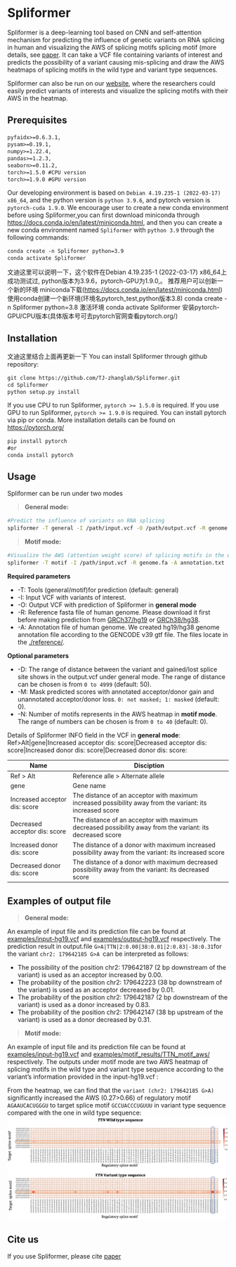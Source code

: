 # Spliformer

Spliformer is a deep-learning tool based on CNN and self-attention mechanism for predicting the influence of genetic variants on RNA splicing in human and visualizing the AWS of splicing motifs splicing motif  (more details, see [paper](paperlink). It can take a VCF file containing variants of interest and predicts the possibility of a variant causing mis-splicing and draw the AWS heatmaps of splicing motifs in the wild type and variant type sequences.

Spliformer can also be run on our [website](weblink), where the researchers could easily predict variants of interests and visualize the splicing motifs with their AWS in the heatmap.
## Prerequisites
```
pyfaidx>=0.6.3.1,
pysam>=0.19.1,
numpy>=1.22.4,
pandas>=1.2.3,
seaborn>=0.11.2,
torch>=1.5.0 #CPU version
torch>=1.9.0 #GPU version
```
Our developing environment is based on ```Debian 4.19.235-1 (2022-03-17) x86_64```, and the python version is ```python 3.9.6```, and pytorch version is ```pytorch-cuda 1.9.0```.
We encourage user to create a new conda environment before using Spliformer,you can first download miniconda through <https://docs.conda.io/en/latest/miniconda.html>, and then you can create a new conda environment named ```Spliformer```  with ```python 3.9``` through the following commands:
```
conda create -n Spliformer python=3.9
conda activate Spliformer
```
文迪这里可以说明一下，这个软件在Debian 4.19.235-1 (2022-03-17) x86_64上成功测试过, python版本为3.9.6，pytorch-GPU为1.9.0,。
推荐用户可以创新一个新的环境
miniconda下载(https://docs.conda.io/en/latest/miniconda.html)
使用conda创建一个新环境(环境名pytorch_test,python版本3.8)
conda create -n Spliformer python=3.8
激活环境
conda activate Spliformer
安装pytorch-GPU/CPU版本(具体版本号可去pytorch官网查看pytorch.org/)

## Installation
文迪这里结合上面再更新一下
You can install Spliformer through github repository:
```
git clone https://github.com/TJ-zhanglab/Spliformer.git
cd Spliformer
python setup.py install
```
If you use CPU to run Spliformer, ```pytorch >= 1.5.0``` is required. If you use GPU to run Spliformer, ```pytorch >= 1.9.0``` is required. You can install pytorch via pip or conda. More installation details can be found on <https://pytorch.org/>
```
pip install pytorch
#or
conda install pytorch
```

## Usage
Spliformer can be  run under two modes
> **General mode:**
```sh
#Predict the influence of variants on RNA splicing
spliformer -T general -I /path/input.vcf -O /path/output.vcf -R genome.fa -A annotation.txt
```
> **Motif mode:**
```sh
#Visualize the AWS (attention weight score) of splicing motifs in the wild type and variant type sequences.
spliformer -T motif -I /path/input.vcf -R genome.fa -A annotation.txt 
```
**Required parameters**

-   -T: Tools (general/motif)for prediction (default: general)
-   -I: Input VCF with variants of interest.
-   -O: Output VCF with prediction of Spliformer in **general mode**
-   -R: Reference fasta file of human genome. Please download it first before making prediction from [GRCh37/hg19](http://hgdownload.cse.ucsc.edu/goldenPath/hg19/bigZips/hg19.fa.gz) or [GRCh38/hg38](http://hgdownload.cse.ucsc.edu/goldenPath/hg38/bigZips/hg38.fa.gz).
-   -A: Annotation file of human genome.  We created hg19/hg38 genome annotation file according to the GENCODE v39 gtf file. The files locate in the [./reference/](www.baidu.com).

**Optional parameters**

-   -D: The range of distance between the variant and gained/lost splice site shows in the output.vcf under general mode. The range of distance can be chosen is from ```0 to 4999``` (default: 50).
-   -M: Mask predicted scores with annotated acceptor/donor gain and unannotated acceptor/donor loss. ```0: not masked; 1: masked``` (default: 0).
-   -N: Number of motifs represents in the AWS heatmap in **motif mode**. The range of numbers can be chosen is from ```0 to 40``` (default: 0).

Details of Spliformer INFO field in the VCF in **general mode**: Ref>Alt|gene|Increased acceptor dis: score|Decreased acceptor dis: score|Increased donor dis: score|Decreased donor dis: score:

|Name                          |Disciption                         |
|-------------------------------|-----------------------------|
|Ref > Alt            |Reference alle > Alternate allele            |
|gene            |Gene name            |
|Increased acceptor dis: score|The distance of an acceptor with maximum increased possibility away from the variant: its increased score|
|Decreased acceptor dis: score|The distance of an acceptor with maximum decreased possibility away from the variant: its decreased score|
|Increased donor dis: score|The distance of a donor with maximum increased possibility away from the variant: its increased score|
|Decreased donor dis: score|The distance of a donor with maximum decreased possibility away from the variant: its decreased score|

## Examples of output file

>  **General mode:**

An example of input file and its prediction file can be found at [examples/input-hg19.vcf](link) and [examples/output-hg19.vcf](link) respectively.  The prediction result in output.file ```G>A|TTN|2:0.00|38:0.01|2:0.83|-38:0.31```for the variant ```chr2: 179642185 G>A ```can be interpreted as follows:

-   The possibility of the position chr2: 179642187 (2 bp downstream of the variant) is used as an acceptor increased by 0.00.
-   The probability of the position chr2: 179642223 (38 bp downstream of the variant) is used as an acceptor decreased by 0.01.
-   The probability of the position chr2: 179642187 (2 bp downstream of the variant) is used as a donor increased by 0.83.
-   The probability of the position chr2: 179642147 (38 bp upstream of the variant) is used as a donor decreased by 0.31.

>**Motif mode:**

An example of input file and its prediction file can be found at [examples/input-hg19.vcf](link) and [examples/motif_results/TTN_motif_aws/]() respectively.  The outputs under motif mode are two AWS heatmap of splicing motifs in the wild type and variant type sequence according to the variant’s information provided in the input-hg19.vcf :

From the heatmap, we can find that the ```variant (chr2: 179642185 G>A)``` significantly increased the AWS (0.27>0.66) of regulatory motif ```AGAAUCACUGGGU``` to target splice motif ```GCCUACCCUGUUU``` in variant type sequence compared with the one in wild type sequence:
![image](https://github.com/TJ-zhanglab/Spliformer/blob/main/TTN_motif.png)
## Cite us
If you use Spliformer, please cite [paper](link)
